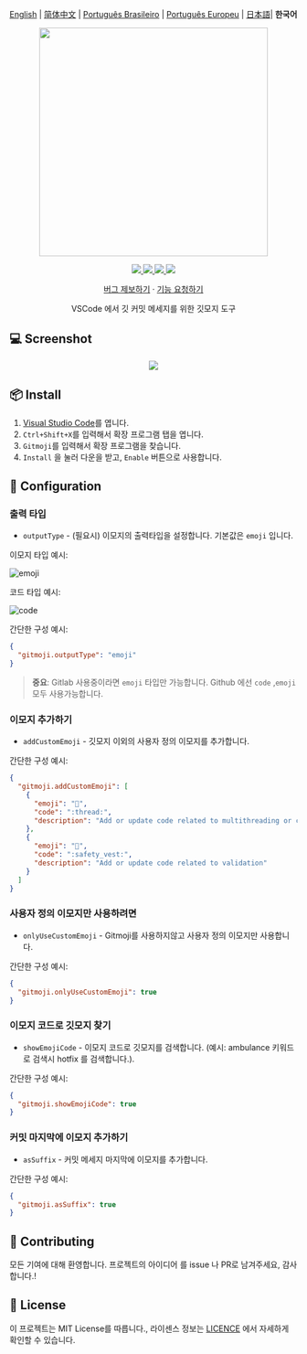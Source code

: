 [English](README.md) | [简体中文](README.zh-CN.md) | [Português Brasileiro](README.pt-BR.md) | [Português Europeu](README.pt-PT.md) | [日本語](README.ja.md)|
**한국어**
<p align="center">
    <img src="assets/gitmoji.gif" width="400">
</p>

<p align="center">
    <a href="https://github.com/carloscuesta/gitmoji">
        <img src="https://img.shields.io/badge/gitmoji-%20😜%20😍-FFDD67.svg?style=flat-square">
    </a>
    <a href="https://github.com/seatonjiang/gitmoji-vscode/issues">
        <img src="https://img.shields.io/github/issues/seatonjiang/gitmoji-vscode?style=flat-square&color=blue">
    </a>
    <a href="https://github.com/seatonjiang/gitmoji-vscode/pulls">
        <img src="https://img.shields.io/github/issues-pr/seatonjiang/gitmoji-vscode?style=flat-square&color=brightgreen">
    </a>
    <a href="https://github.com/seatonjiang/gitmoji-vscode/blob/main/LICENSE">
        <img src="https://img.shields.io/github/license/seatonjiang/gitmoji-vscode?&style=flat-square">
    </a>
</p>

<p align="center">
    <a href="https://github.com/seatonjiang/gitmoji-vscode/issues">버그 제보하기</a>
    ·
    <a href="https://github.com/seatonjiang/gitmoji-vscode/issues">기능 요청하기</a>
</p>

<p align="center">
    VSCode 에서 깃 커밋 메세지를 위한 깃모지 도구 
</p>

## 💻 Screenshot

<p align="center">
    <img src="assets/about.gif">
</p>

## 📦 Install

1. [Visual Studio Code](https://code.visualstudio.com/)를 엽니다.
2. `Ctrl+Shift+X`를 입력해서 확장 프로그램 탭을 엽니다.
3. `Gitmoji`를 입력해서 확장 프로그램을 찾습니다.
4. `Install` 을 눌러 다운을 받고, `Enable` 버튼으로 사용합니다.

## 🔨 Configuration

### 출력 타입

- `outputType` - (필요시) 이모지의 출력타입을 설정합니다. 기본값은  `emoji` 입니다.

이모지 타입 예시:

![emoji](assets/emoji.png)

코드 타입 예시:

![code](assets/code.png)

간단한 구성 예시:

```json
{
  "gitmoji.outputType": "emoji"
}
```

> **중요**: Gitlab 사용중이라면 `emoji` 타입만 가능합니다. Github 에선 `code` ,`emoji` 모두 사용가능합니다. 

### 이모지 추가하기

- `addCustomEmoji` - 깃모지 이외의 사용자 정의 이모지를 추가합니다.

간단한 구성 예시:

```json
{
  "gitmoji.addCustomEmoji": [
    {
      "emoji": "🧵",
      "code": ":thread:",
      "description": "Add or update code related to multithreading or concurrency"
    },
    {
      "emoji": "🦺",
      "code": ":safety_vest:",
      "description": "Add or update code related to validation"
    }
  ]
}
```

### 사용자 정의 이모지만 사용하려면

- `onlyUseCustomEmoji` - Gitmoji를 사용하지않고 사용자 정의 이모지만 사용합니다.

간단한 구성 예시:

```json
{
  "gitmoji.onlyUseCustomEmoji": true
}
```

### 이모지 코드로 깃모지 찾기

- `showEmojiCode` - 이모지 코드로 깃모지를 검색합니다. (예시: ambulance 키워드로 검색시 hotfix 를 검색합니다.).

간단한 구성 예시:

```json
{
  "gitmoji.showEmojiCode": true
}
```

### 커밋 마지막에 이모지 추가하기

- `asSuffix` - 커밋 메세지 마지막에 이모지를 추가합니다.

간단한 구성 예시:

```json
{
  "gitmoji.asSuffix": true
}
```

## 🤝 Contributing

모든 기여에 대해 환영합니다. 프로젝트의 아이디어 를 issue 나 PR로 남겨주세요, 감사합니다.!

## 📃 License

이 프로젝트는 MIT License를 따릅니다., 라이센스 정보는 [LICENCE](https://github.com/seatonjiang/gitmoji-vscode/blob/main/LICENSE) 에서 자세하게 확인할 수 있습니다.
